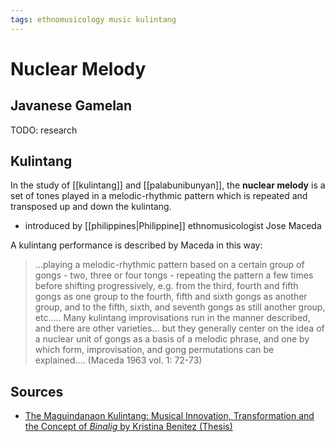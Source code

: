 ```yaml
---
tags: ethnomusicology music kulintang
---
```


# Nuclear Melody

## Javanese Gamelan

TODO: research

## Kulintang

In the study of [[kulintang]] and [[palabunibunyan]], the **nuclear melody** is a set of tones played in a melodic-rhythmic pattern which is repeated and transposed up and down the kulintang.

- introduced by [[philippines|Philippine]] ethnomusicologist Jose Maceda

A kulintang performance is described by Maceda in this way:

> ...playing a melodic-rhythmic pattern based on a certain group of gongs - two, three or four tongs - repeating the pattern a few times before shifting progressively, e.g. from the third, fourth and fifth gongs as one group to the fourth, fifth and sixth gongs as another group, and to the fifth, sixth, and seventh gongs as still another group, etc..... Many kulintang improvisations run in the manner described, and there are other varieties... but they generally center on the idea of a nuclear unit of gongs as a basis of a melodic phrase, and one by which form, improvisation, and gong permutations can be explained.... (Maceda 1963 vol. 1: 72-73)

## Sources

- [The Maguindanaon Kulintang: Musical Innovation, Transformation and the Concept of _Binalig_ by Kristina Benitez (Thesis)](https://deepblue.lib.umich.edu/handle/2027.42/125019)
